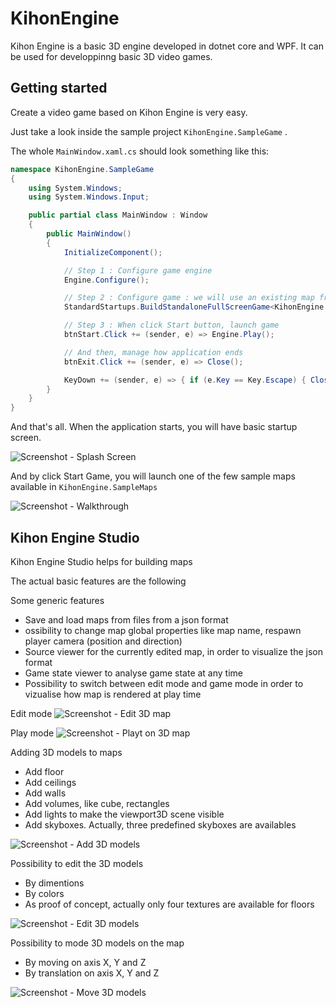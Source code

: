 # KihonEngine
 
Kihon Engine is a basic 3D engine developed in dotnet core and WPF. It can be used for developpinng basic 3D video games.

## Getting started

Create a video game based on Kihon Engine is very easy.

Just take a look inside the sample project `KihonEngine.SampleGame` . 

The whole `MainWindow.xaml.cs` should look something like this:

```csharp
namespace KihonEngine.SampleGame
{
    using System.Windows;
    using System.Windows.Input;

    public partial class MainWindow : Window
    {
        public MainWindow()
        {
            InitializeComponent();

            // Step 1 : Configure game engine
            Engine.Configure();

            // Step 2 : Configure game : we will use an existing map from KihonEngine.SampleMaps
            StandardStartups.BuildStandaloneFullScreenGame<KihonEngine.SampleMaps.DarkCastleMapBuilder>();

            // Step 3 : When click Start button, launch game
            btnStart.Click += (sender, e) => Engine.Play();

            // And then, manage how application ends
            btnExit.Click += (sender, e) => Close();

            KeyDown += (sender, e) => { if (e.Key == Key.Escape) { Close(); } };
        }
    }
}
```

And that's all. When the application starts, you will have basic startup screen. 

![Screenshot - Splash Screen](https://raw.github.com/nico65535/kihonengine/master/doc/kihonEngine-sampleGame-splashScreen-01.png)

And by click Start Game, you will launch one of the few sample maps available in `KihonEngine.SampleMaps`

![Screenshot - Walkthrough](https://raw.github.com/nico65535/kihonengine/master/doc/kihonEngine-sampleGame-walkthrough-01.png)

## Kihon Engine Studio

Kihon Engine Studio helps for building maps

The actual basic features are the following

Some generic features 
* Save and load maps from files from a json format
* ossibility to change map global properties like map name, respawn player camera (position and direction)
* Source viewer for the currently edited map, in order to visualize the json format
* Game state viewer to analyse game state at any time
* Possibility to switch between edit mode and game mode in order to vizualise how map is rendered at play time

Edit mode
![Screenshot - Edit 3D map](https://raw.github.com/nico65535/kihonengine/master/doc/kihonEngine-studio-editMap-01.png)

Play mode
![Screenshot - Playt on 3D map](https://raw.github.com/nico65535/kihonengine/master/doc/kihonEngine-studio-playMap-01.png)

Adding 3D models to maps
* Add floor
* Add ceilings
* Add walls
* Add volumes, like cube, rectangles
* Add lights to make the viewport3D scene visible
* Add skyboxes. Actually, three predefined skyboxes are availables

![Screenshot - Add 3D models](https://raw.github.com/nico65535/kihonengine/master/doc/kihonEngine-studio-add3dModels-01.png)

Possibility to edit the 3D models
* By dimentions
* By colors
* As proof of concept, actually only four textures are available for floors

![Screenshot - Edit 3D models](https://raw.github.com/nico65535/kihonengine/master/doc/kihonEngine-studio-edit3dModels-01.png)

Possibility to mode 3D models on the map
* By moving on axis X, Y and Z
* By translation on axis X, Y and Z

![Screenshot - Move 3D models](https://raw.github.com/nico65535/kihonengine/master/doc/kihonEngine-studio-move3dModels-01.png)
